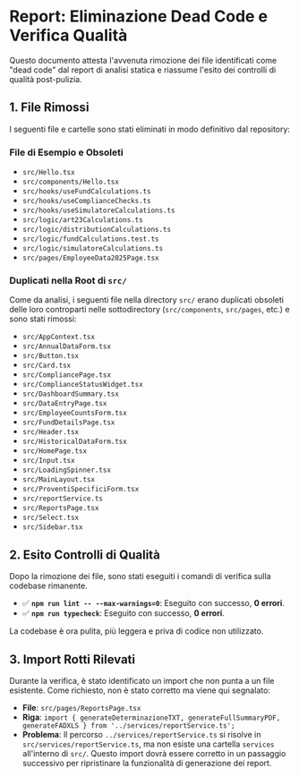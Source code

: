 # Report: Eliminazione Dead Code e Verifica Qualità

Questo documento attesta l'avvenuta rimozione dei file identificati come "dead code" dal report di analisi statica e riassume l'esito dei controlli di qualità post-pulizia.

## 1. File Rimossi

I seguenti file e cartelle sono stati eliminati in modo definitivo dal repository:

### File di Esempio e Obsoleti
-   `src/Hello.tsx`
-   `src/components/Hello.tsx`
-   `src/hooks/useFundCalculations.ts`
-   `src/hooks/useComplianceChecks.ts`
-   `src/hooks/useSimulatoreCalculations.ts`
-   `src/logic/art23Calculations.ts`
-   `src/logic/distributionCalculations.ts`
-   `src/logic/fundCalculations.test.ts`
-   `src/logic/simulatoreCalculations.ts`
-   `src/pages/EmployeeData2025Page.tsx`

### Duplicati nella Root di `src/`
Come da analisi, i seguenti file nella directory `src/` erano duplicati obsoleti delle loro controparti nelle sottodirectory (`src/components`, `src/pages`, etc.) e sono stati rimossi:
-   `src/AppContext.tsx`
-   `src/AnnualDataForm.tsx`
-   `src/Button.tsx`
-   `src/Card.tsx`
-   `src/CompliancePage.tsx`
-   `src/ComplianceStatusWidget.tsx`
-   `src/DashboardSummary.tsx`
-   `src/DataEntryPage.tsx`
-   `src/EmployeeCountsForm.tsx`
-   `src/FundDetailsPage.tsx`
-   `src/Header.tsx`
-   `src/HistoricalDataForm.tsx`
-   `src/HomePage.tsx`
-   `src/Input.tsx`
-   `src/LoadingSpinner.tsx`
-   `src/MainLayout.tsx`
-   `src/ProventiSpecificiForm.tsx`
-   `src/reportService.ts`
-   `src/ReportsPage.tsx`
-   `src/Select.tsx`
-   `src/Sidebar.tsx`

## 2. Esito Controlli di Qualità

Dopo la rimozione dei file, sono stati eseguiti i comandi di verifica sulla codebase rimanente.

-   ✅ **`npm run lint -- --max-warnings=0`**: Eseguito con successo, **0 errori**.
-   ✅ **`npm run typecheck`**: Eseguito con successo, **0 errori**.

La codebase è ora pulita, più leggera e priva di codice non utilizzato.

## 3. Import Rotti Rilevati

Durante la verifica, è stato identificato un import che non punta a un file esistente. Come richiesto, non è stato corretto ma viene qui segnalato:

-   **File**: `src/pages/ReportsPage.tsx`
-   **Riga**: `import { generateDeterminazioneTXT, generateFullSummaryPDF, generateFADXLS } from '../services/reportService.ts';`
-   **Problema**: Il percorso `../services/reportService.ts` si risolve in `src/services/reportService.ts`, ma non esiste una cartella `services` all'interno di `src/`. Questo import dovrà essere corretto in un passaggio successivo per ripristinare la funzionalità di generazione dei report.